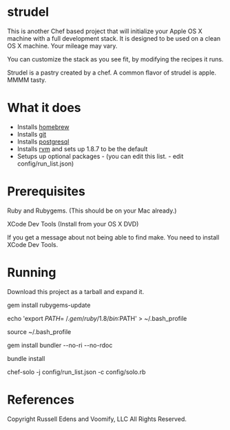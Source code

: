 strudel
=======

This is another Chef based project that will initialize your Apple OS X machine with a full development stack.
It is designed to be used on a clean OS X machine.  Your mileage may vary.

You can customize the stack as you see fit, by modifying the recipes it runs.

Strudel is a pastry created by a chef. A common flavor of strudel is apple.  MMMM tasty.

What it does
============
* Installs [homebrew]
* Installs [git]
* Installs [postgresql]
* Installs [rvm] and sets up 1.8.7 to be the default
* Setups up optional packages - (you can edit this list. - edit config/run_list.json)


Prerequisites
=============
Ruby and Rubygems. (This should be on your Mac already.)

XCode Dev Tools  (Install from your OS X DVD)

If you get a message about not being able to find make.  You need to install XCode Dev Tools.

Running
=======
Download this project as a tarball and expand it.

gem install rubygems-update

echo 'export $PATH=~/.gem/ruby/1.8/bin:$PATH' > ~/.bash_profile

source ~/.bash_profile

gem install bundler --no-ri --no-rdoc

bundle install

chef-solo -j config/run_list.json -c config/solo.rb

References
==========
[git]: http://git-scm.com/
[rvm]: http://rvm.beginrescueend.com
[mysql]: http://www.mysql.com/
[homebrew]: http://github.com/mxcl/homebrew
[postgresql]: http://www.postgresql.org/



Copyright Russell Edens and Voomify, LLC All Rights Reserved.